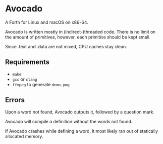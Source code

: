 # Avocado

A Forth for Linux and macOS on x86-64.

Avocado is written mostly in (indirect-)threaded code. There is no limit on the amount of primitives, however, each primitive should be kept small.

Since .text and .data are not mixed, CPU caches stay clean.

## Requirements

* `make`
* `gcc` or `clang`
* `ffmpeg` to generate `demo.png`

## Errors

Upon a word not found, Avocado outputs it, followed by a question mark.

Avocado will compile a definition without the words not found.

If Avocado crashes while defining a word, it most likely ran out of statically allocated memory.
